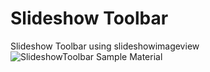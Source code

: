 # Slideshow Toolbar
Slideshow Toolbar using slideshowimageview
![SlideshowToolbar Sample Material](https://raw.githubusercontent.com/JuL1205/SlideshowToolbar/master/screenshots/screen.gif)
